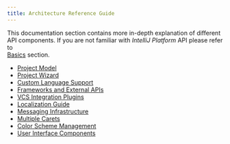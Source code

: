 ```yaml
---
title: Architecture Reference Guide
---
```


This documentation section contains more in-depth explanation of different API components.
If you are not familiar with *IntelliJ Platform* API please refer to  
[Basics](basics.md)
section.

* [Project Model](reference_guide/project_model.md)
* [Project Wizard](reference_guide/project_wizard.md)
* [Custom Language Support](reference_guide/custom_language_support.md)
* [Frameworks and External APIs](reference_guide/frameworks_and_external_apis.md)  
* [VCS Integration Plugins](reference_guide/vcs_integration_for_plugins.md)
* [Localization Guide](reference_guide/localization_guide.md)
* [Messaging Infrastructure](reference_guide/messaging_infrastructure.md)
* [Multiple Carets](reference_guide/multiple_carets.md)
* [Color Scheme Management](reference_guide/color_scheme_management.md)
* [User Interface Components](user_interface_components/user_interface_components.md)